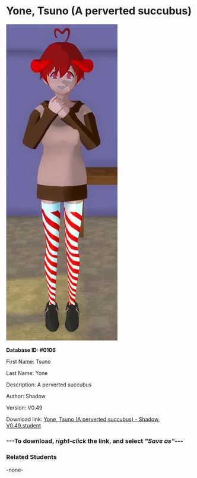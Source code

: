 # Yone, Tsuno (A perverted succubus)

<img src="../../Files/Images/Yone, Tsuno (A perverted succubus).png" title="Yone, Tsuno (A perverted succubus) - Shadow, V0.49">

**Database ID: #0106**

First Name: Tsuno

Last Name: Yone

Description: A perverted succubus

Author: Shadow

Version: V0.49

Download link: <a href="https://raw.githubusercontent.com/Arbiter1223/Daigaku-Gurashi-Custom-Students/master/Files/Student%20Files/Yone%2C%20Tsuno%20(A%20perverted%20succubus)%20-%20Shadow%2C%20V0.49.student">Yone, Tsuno (A perverted succubus) - Shadow, V0.49.student</a>

### ---**To download, _right-click_ the link, and select _"Save as"_**---

### Related Students

-none-
